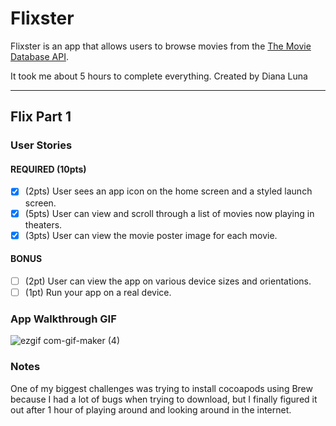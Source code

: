 # Flixster

Flixster is an app that allows users to browse movies from the [The Movie Database API](http://docs.themoviedb.apiary.io/#).

It took me about 5 hours to complete everything.
Created by Diana Luna

---

## Flix Part 1

### User Stories

#### REQUIRED (10pts)
- [x] (2pts) User sees an app icon on the home screen and a styled launch screen.
- [x] (5pts) User can view and scroll through a list of movies now playing in theaters.
- [x] (3pts) User can view the movie poster image for each movie.

#### BONUS
- [ ] (2pt) User can view the app on various device sizes and orientations.
- [ ] (1pt) Run your app on a real device.

### App Walkthrough GIF
![ezgif com-gif-maker (4)](https://user-images.githubusercontent.com/72881310/132897848-7cb4fa97-0c2c-429a-9ec3-aee9ee0f14f5.gif)


### Notes
One of my biggest challenges was trying to install cocoapods using Brew because I had a lot of bugs when trying to download, but I finally figured it out after 1 hour of playing around and looking around in the internet.
